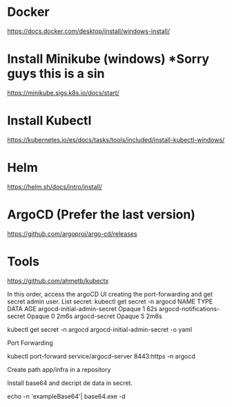 # Docker
https://docs.docker.com/desktop/install/windows-install/

# Install Minikube (windows) *Sorry guys this is a sin
https://minikube.sigs.k8s.io/docs/start/

# Install Kubectl
https://kubernetes.io/es/docs/tasks/tools/included/install-kubectl-windows/

# Helm 
https://helm.sh/docs/intro/install/

# ArgoCD (Prefer the last version)
https://github.com/argoproj/argo-cd/releases

# Tools
https://github.com/ahmetb/kubectx


In this order, access the argoCD UI creating the port-forwarding and get secret admin user.
List secret:
kubectl get secret -n argocd
NAME                          TYPE     DATA   AGE
argocd-initial-admin-secret   Opaque   1      62s
argocd-notifications-secret   Opaque   0      2m6s
argocd-secret                 Opaque   5      2m6s

kubectl get secret -n argocd argocd-initial-admin-secret -o yaml

Port Forwarding 

kubectl port-forward service/argocd-server 8443:https -n argocd

Create path app/infra in a repository



Install base64 and decript de data in secret.

echo -n 'exampleBase64'| base64.exe -d




